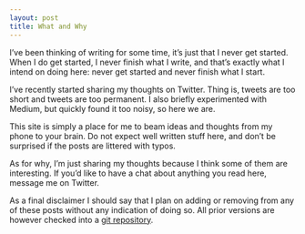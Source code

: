 ```yaml
---
layout: post
title: What and Why
---
```

I’ve been thinking of writing for some time, it’s just that I never get started. When I do get started, I never finish what I write, and that’s exactly what I intend on doing here: never get started and never finish what I start.

I’ve recently started sharing my thoughts on Twitter. Thing is, tweets are too short and tweets are too permanent. I also briefly experimented with Medium, but quickly found it too noisy, so here we are.

This site is simply a place for me to beam ideas and thoughts from my phone to your brain. Do not expect well written stuff here, and don’t be surprised if the posts are littered with typos.

As for why, I’m just sharing my thoughts because I think some of them are interesting. If you’d like to have a chat about anything you read here, message me on Twitter.

As a final disclaimer I should say that I plan on adding or removing from any of these posts without any indication of doing so. All prior versions are however checked into a [git repository](https://github.com/valleybay/valleybay.github.io).
